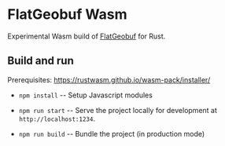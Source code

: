 # FlatGeobuf Wasm

Experimental Wasm build of [FlatGeobuf](https://bjornharrtell.github.io/flatgeobuf/) for Rust.

## Build and run

Prerequisites: https://rustwasm.github.io/wasm-pack/installer/

* `npm install` -- Setup Javascript modules

* `npm run start` -- Serve the project locally for
  development at `http://localhost:1234`.

* `npm run build` -- Bundle the project (in production mode)
